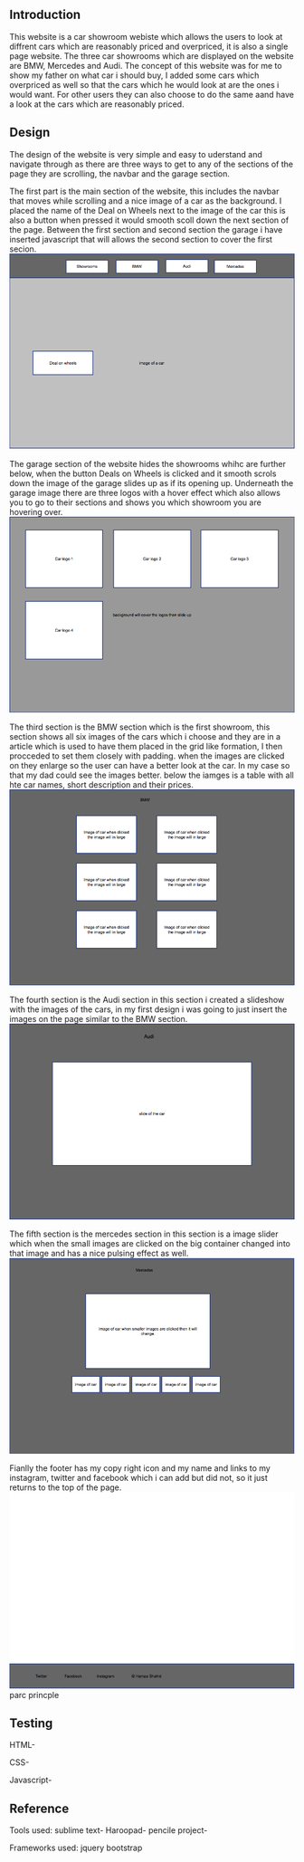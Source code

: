 ## Introduction

This website is a car showroom webiste which allows the users to look at diffrent cars which are reasonably priced and overpriced, it is also a single page website. The three car showrooms which are displayed on the website are BMW, Mercedes and Audi. The concept of this website was for me to show my father on what car i should buy, I added some cars which overpriced as well so that the cars which he would look at are the ones i would want. For other users they can also choose to do the same aand have a look at the cars which are reasonably priced.

## Design

The design of the website is very simple and easy to uderstand and navigate through as there are three ways to get to any of the sections of the page they are scrolling, the navbar and the garage section.

The first part is the main section of the website, this includes the navbar that moves while scrolling and a nice image of a car as the background. I placed the name of the Deal on Wheels next to the image of the car this is also a button when pressed it would smooth scoll down the next section of the page. Between the first section and second section the garage i have inserted javascript that will allows the second section to cover the first secion.
![image of first section](sketchs/fpart.png)

The garage section of the website hides the showrooms whihc are further below, when the button Deals on Wheels is clicked and it smooth scrols down the image of the garage slides up as if its opening up. Underneath the garage image there are three logos with a hover effect which also allows you to go to their sections and shows you which showroom you are hovering over.
![image of second section](sketchs/secondpart.png)

The third section is the BMW section which is the first showroom, this section shows all six images of the cars which i choose and they are in a article which is used to have them placed in the grid like formation, I then procceded to set them closely with padding. when the images are clicked on they enlarge so the user can have a better look at the car. In my case so that my dad could see the images better. below the iamges is a table with all hte car names, short description and their prices.
![image of bmw section](sketchs/bmwpart.png)

The fourth section is the Audi section in this section i created a slideshow with the images of the cars, in my first design i was going to just insert the images on the page similar to the BMW section.
![image of audi section](sketchs/audipart.png)

The fifth section is the mercedes section in this section is a image slider which when the small images are clicked on the big container changed into that image and has a nice pulsing effect as well.
![image of mercedes section](sketchs/mercpart.png)

Fianlly the footer has my copy right icon and my name and links to my instagram, twitter and facebook which i can add but did not, so it just returns to the top of the page.
![image of footer section](sketchs/footer.png)
parc princple

## Testing

HTML-

CSS-

Javascript-


## Reference

Tools used:
sublime text-
Haroopad-
pencile project-

Frameworks used:
jquery
bootstrap
